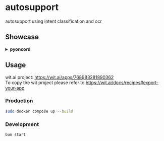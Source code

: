 # autosupport

autosupport using intent classification and ocr

## Showcase

<details markdown="block">
  <summary><strong>pyoncord</strong></summary>
  
<https://github.com/castdrian/autosupport/assets/22133246/731da373-dc1b-4738-b7ff-a098170b71d2>
</details>

## Usage

wit.ai project: <https://wit.ai/apps/768983281890362>\
To copy the wit project please refer to <https://wit.ai/docs/recipes#export-your-app>

### Production

```bash
sudo docker compose up --build
```

### Development

```bash
bun start
```
